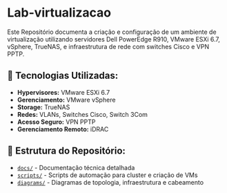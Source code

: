 # Lab-virtualizacao
Este Repositório documenta a criação e configuração de um ambiente de virtualização utilizando servidores Dell PowerEdge R910, VMware ESXi 6.7, vSphere, TrueNAS, e infraestrutura de rede com switches Cisco e VPN PPTP.

## 🔧 Tecnologias Utilizadas:
- **Hypervisores:** VMware ESXi 6.7
- **Gerenciamento:** VMware vSphere
- **Storage:** TrueNAS
- **Redes:** VLANs, Switches Cisco, Switch 3Com
- **Acesso Seguro:** VPN PPTP
- **Gerenciamento Remoto:** iDRAC

## 📂 Estrutura do Repositório:
- [`docs/`](./docs/) - Documentação técnica detalhada
- [`scripts/`](./scripts/) - Scripts de automação para cluster e criação de VMs
- [`diagrams/`](./diagrams/) - Diagramas de topologia, infraestrutura e cabeamento
